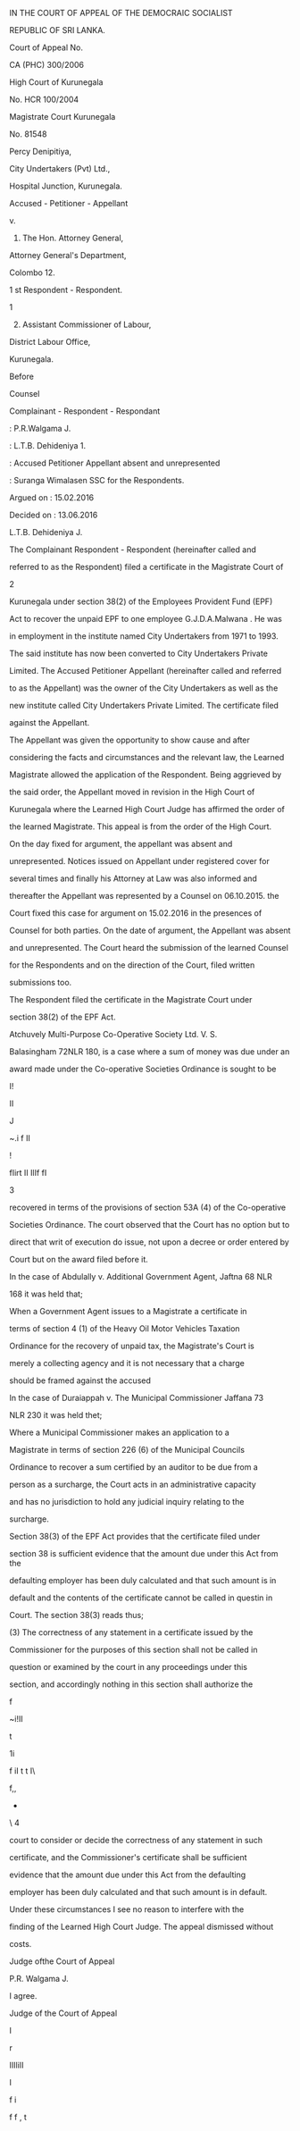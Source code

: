 IN THE COURT OF APPEAL OF THE DEMOCRAIC SOCIALIST

REPUBLIC OF SRI LANKA.

Court of Appeal No.

CA (PHC) 300/2006

High Court of Kurunegala

No. HCR 100/2004

Magistrate Court Kurunegala

No. 81548

Percy Denipitiya,

City Undertakers (Pvt) Ltd.,

Hospital Junction, Kurunegala.

Accused - Petitioner - Appellant

v.

1. The Hon. Attorney General,

Attorney General's Department,

Colombo 12.

1 st Respondent - Respondent.

1

2. Assistant Commissioner of Labour,

District Labour Office,

Kurunegala.

Before

Counsel

Complainant - Respondent - Respondant

: P.R.Walgama J.

: L.T.B. Dehideniya 1.

: Accused Petitioner Appellant absent and unrepresented

: Suranga Wimalasen SSC for the Respondents.

Argued on : 15.02.2016

Decided on : 13.06.2016

L.T.B. Dehideniya J.

The Complainant Respondent - Respondent (hereinafter called and

referred to as the Respondent) filed a certificate in the Magistrate Court of

2

Kurunegala under section 38(2) of the Employees Provident Fund (EPF)

Act to recover the unpaid EPF to one employee G.J.D.A.Malwana . He was

in employment in the institute named City Undertakers from 1971 to 1993.

The said institute has now been converted to City Undertakers Private

Limited. The Accused Petitioner Appellant (hereinafter called and referred

to as the Appellant) was the owner of the City Undertakers as well as the

new institute called City Undertakers Private Limited. The certificate filed

against the Appellant.

The Appellant was given the opportunity to show cause and after

considering the facts and circumstances and the relevant law, the Learned

Magistrate allowed the application of the Respondent. Being aggrieved by

the said order, the Appellant moved in revision in the High Court of

Kurunegala where the Learned High Court Judge has affirmed the order of

the learned Magistrate. This appeal is from the order of the High Court.

On the day fixed for argument, the appellant was absent and

unrepresented. Notices issued on Appellant under registered cover for

several times and finally his Attorney at Law was also informed and

thereafter the Appellant was represented by a Counsel on 06.10.2015. the

Court fixed this case for argument on 15.02.2016 in the presences of

Counsel for both parties. On the date of argument, the Appellant was absent

and unrepresented. The Court heard the submission of the learned Counsel

for the Respondents and on the direction of the Court, filed written

submissions too.

The Respondent filed the certificate in the Magistrate Court under

section 38(2) of the EPF Act.

Atchuvely Multi-Purpose Co-Operative Society Ltd. V. S.

Balasingham 72NLR 180, is a case where a sum of money was due under an

award made under the Co-operative Societies Ordinance is sought to be

I!

II

J

~.i f II

!

fIirt II IlIf fI

3

recovered in terms of the provisions of section 53A (4) of the Co-operative

Societies Ordinance. The court observed that the Court has no option but to

direct that writ of execution do issue, not upon a decree or order entered by

Court but on the award filed before it.

In the case of Abdulally v. Additional Government Agent, Jaftna 68 NLR

168 it was held that;

When a Government Agent issues to a Magistrate a certificate in

terms of section 4 (1) of the Heavy Oil Motor Vehicles Taxation

Ordinance for the recovery of unpaid tax, the Magistrate's Court is

merely a collecting agency and it is not necessary that a charge

should be framed against the accused

In the case of Duraiappah v. The Municipal Commissioner Jaffana 73

NLR 230 it was held thet;

Where a Municipal Commissioner makes an application to a

Magistrate in terms of section 226 (6) of the Municipal Councils

Ordinance to recover a sum certified by an auditor to be due from a

person as a surcharge, the Court acts in an administrative capacity

and has no jurisdiction to hold any judicial inquiry relating to the

surcharge.

Section 38(3) of the EPF Act provides that the certificate filed under

section 38 is sufficient evidence that the amount due under this Act from the

defaulting employer has been duly calculated and that such amount is in

default and the contents of the certificate cannot be called in questin in

Court. The section 38(3) reads thus;

(3) The correctness of any statement in a certificate issued by the

Commissioner for the purposes of this section shall not be called in

question or examined by the court in any proceedings under this

section, and accordingly nothing in this section shall authorize the

f

~i!II

t

1i

f iI t t I\

f,,

*

\ 4

court to consider or decide the correctness of any statement in such

certificate, and the Commissioner's certificate shall be sufficient

evidence that the amount due under this Act from the defaulting

employer has been duly calculated and that such amount is in default.

Under these circumstances I see no reason to interfere with the

finding of the Learned High Court Judge. The appeal dismissed without

costs.

Judge ofthe Court of Appeal

P.R. Walgama J.

I agree.

Judge of the Court of Appeal

I

r

IIIliII

I

f i

f f , t